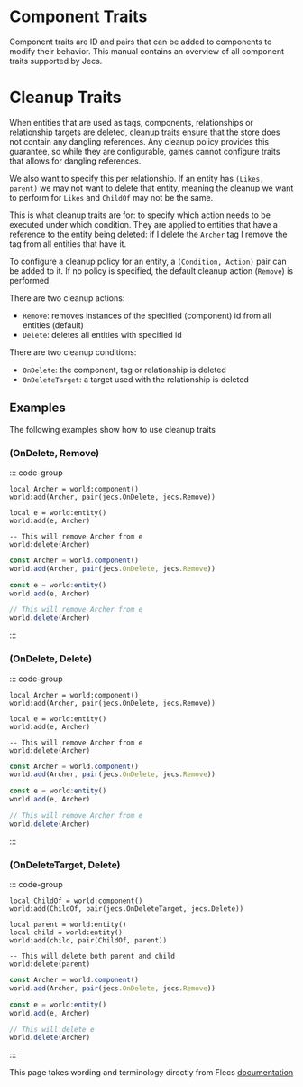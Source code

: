 # Component Traits

Component traits are ID and pairs that can be added to components to modify their behavior. This manual contains an overview of all component traits supported by Jecs.

# Cleanup Traits

When entities that are used as tags, components, relationships or relationship targets are deleted, cleanup traits ensure that the store does not contain any dangling references. Any cleanup policy provides this guarantee, so while they are configurable, games cannot configure traits that allows for dangling references.

We also want to specify this per relationship. If an entity has `(Likes, parent)` we may not want to delete that entity, meaning the cleanup we want to perform for `Likes` and `ChildOf` may not be the same.

This is what cleanup traits are for: to specify which action needs to be executed under which condition. They are applied to entities that have a reference to the entity being deleted: if I delete the `Archer` tag I remove the tag from all entities that have it.

To configure a cleanup policy for an entity, a `(Condition, Action)` pair can be added to it. If no policy is specified, the default cleanup action (`Remove`) is performed.

There are two cleanup actions:

- `Remove`: removes instances of the specified (component) id from all entities (default)
- `Delete`: deletes all entities with specified id

There are two cleanup conditions:

- `OnDelete`: the component, tag or relationship is deleted
- `OnDeleteTarget`: a target used with the relationship is deleted

## Examples

The following examples show how to use cleanup traits

### (OnDelete, Remove)

::: code-group

```luau [luau]
local Archer = world:component()
world:add(Archer, pair(jecs.OnDelete, jecs.Remove))

local e = world:entity()
world:add(e, Archer)

-- This will remove Archer from e
world:delete(Archer)
```

```typescript [typescript]
const Archer = world.component()
world.add(Archer, pair(jecs.OnDelete, jecs.Remove))

const e = world:entity()
world.add(e, Archer)

// This will remove Archer from e
world.delete(Archer)
```

:::

### (OnDelete, Delete)
::: code-group

```luau [luau]
local Archer = world:component()
world:add(Archer, pair(jecs.OnDelete, jecs.Remove))

local e = world:entity()
world:add(e, Archer)

-- This will remove Archer from e
world:delete(Archer)
```

```typescript [typescript]
const Archer = world.component()
world.add(Archer, pair(jecs.OnDelete, jecs.Remove))

const e = world:entity()
world.add(e, Archer)

// This will remove Archer from e
world.delete(Archer)
```

:::

### (OnDeleteTarget, Delete)

::: code-group

```luau [luau]
local ChildOf = world:component()
world:add(ChildOf, pair(jecs.OnDeleteTarget, jecs.Delete))

local parent = world:entity()
local child = world:entity()
world:add(child, pair(ChildOf, parent))

-- This will delete both parent and child
world:delete(parent)
```

```typescript [typescript]
const Archer = world.component()
world.add(Archer, pair(jecs.OnDelete, jecs.Remove))

const e = world:entity()
world.add(e, Archer)

// This will delete e
world.delete(Archer)
```

:::

This page takes wording and terminology directly from Flecs [documentation](https://www.flecs.dev/flecs/md_docs_2ComponentTraits.html)
